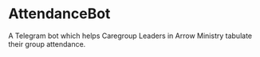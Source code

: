# AttendanceBot
A Telegram bot which helps Caregroup Leaders in Arrow Ministry tabulate their group attendance.
